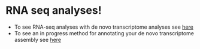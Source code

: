 # RNA seq analyses!

* To see RNA-seq analyses with de novo transcriptome analyses see [here](https://gist.github.com/MolEcolConsLab/9a7d831134633e805df86ca114022c93)
* To see an in progress method for annotating your de novo transcriptome assembly see [here](https://gist.github.com/MolEcolConsLab/773aeb3d9cf5005e3b9685ba31eda9eb)
